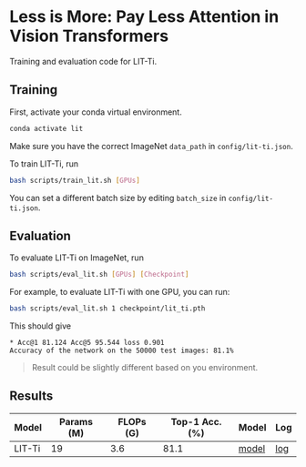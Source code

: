 # Less is More: Pay Less Attention in Vision Transformers

Training and evaluation code for LIT-Ti.



## Training

First, activate your conda virtual environment.

```bash
conda activate lit
```

Make sure you have the correct ImageNet `data_path` in `config/lit-ti.json`. 

To train LIT-Ti, run

```bash
bash scripts/train_lit.sh [GPUs]
```

You can set a different batch size by editing `batch_size` in `config/lit-ti.json`. 



## Evaluation

To evaluate LIT-Ti on ImageNet, run

```bash
bash scripts/eval_lit.sh [GPUs] [Checkpoint]
```

For example, to evaluate LIT-Ti with one GPU, you can run:

```bash
bash scripts/eval_lit.sh 1 checkpoint/lit_ti.pth
```

This should give

```
* Acc@1 81.124 Acc@5 95.544 loss 0.901
Accuracy of the network on the 50000 test images: 81.1%
```

> Result could be slightly different based on you environment.



## Results

| Model  | Params (M) | FLOPs (G) | Top-1 Acc. (%) | Model                                                        | Log                                                          |
| ------ | ---------- | --------- | -------------- | ------------------------------------------------------------ | ------------------------------------------------------------ |
| LIT-Ti | 19         | 3.6       | 81.1           | [model](https://drive.google.com/file/d/19X3u-0BtXXZRlWZeSe5e-Z0ocS6rWCFb/view?usp=sharing) | [log](https://gist.github.com/MonashAI/cc0f1f22d5a18dee5cff2fd1420a29b2) |



